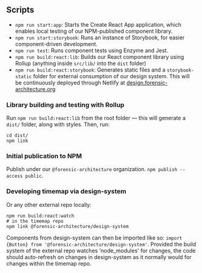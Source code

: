 ## Scripts

- `npm run start:app`: Starts the Create React App application, which enables local testing of our NPM-published component library.
- `npm run start:storybook`: Runs an instance of Storybook, for easier component-driven development.
- `npm run test`: Runs component tests using Enzyme and Jest.
- `npm run build:react:lib`: Builds our React component library using Rollup (anything inside `src/lib/` into the `dist` folder)
- `npm run build:react:storybook`: Generates static files and a `storybook-static` folder for external consumption of our design system. This will be continuously deployed through Netlify at [design.forensic-architecture.org]()

### Library building and testing with Rollup

Run `npm run build:react:lib` from the root folder — this will generate a `dist/` folder, along with styles. Then, run:

```
cd dist/
npm link
```

### Initial publication to NPM

Publish under our `@forensic-architecture` organization.
`npm publish --access public`.

### Developing timemap via design-system

Or any other external repo locally:

```
npm run build:react:watch
# in the timemap repo
npm link @forensic-architecture/design-system
```

Components from design-system can then be imported like so: `import {Button} from '@forensic-architecture/design-system'`. Provided the build system of the external repo watches 'node_modules' for changes, the code should auto-refresh on changes in design-system as it normally would for changes within the timemap repo.
